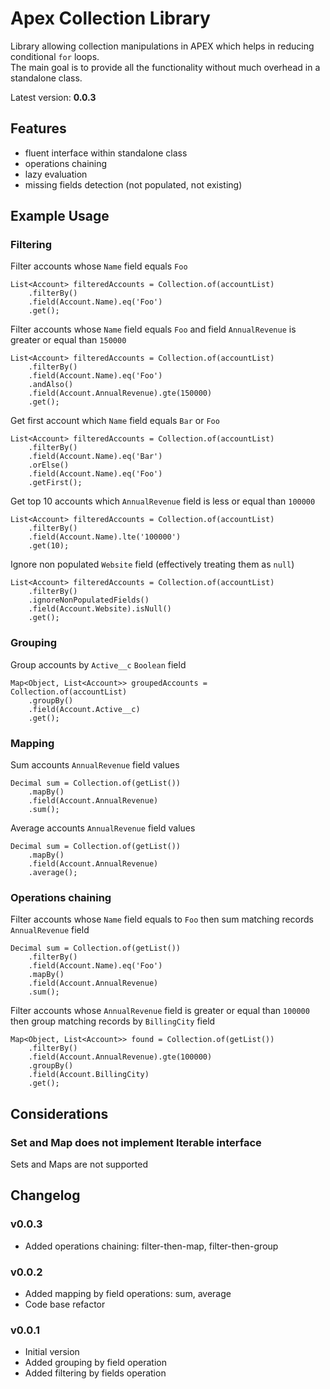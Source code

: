 # Apex Collection Library
Library allowing collection manipulations in APEX which helps in reducing conditional `for` loops.\
The main goal is to provide all the functionality without much overhead in a standalone class.

Latest version: **0.0.3**

## Features
- fluent interface within standalone class
- operations chaining
- lazy evaluation
- missing fields detection (not populated, not existing)

## Example Usage
### Filtering
Filter accounts whose `Name` field equals `Foo`
```$xslt
List<Account> filteredAccounts = Collection.of(accountList)
	.filterBy()
	.field(Account.Name).eq('Foo')
	.get();
```

Filter accounts whose `Name` field equals `Foo` and field `AnnualRevenue` is greater or equal than `150000`
```$xslt
List<Account> filteredAccounts = Collection.of(accountList)
	.filterBy()
	.field(Account.Name).eq('Foo')
	.andAlso()
	.field(Account.AnnualRevenue).gte(150000)
	.get();
```

Get first account which `Name` field equals `Bar` or `Foo`
```$xslt
List<Account> filteredAccounts = Collection.of(accountList)
	.filterBy()
	.field(Account.Name).eq('Bar')
	.orElse()
	.field(Account.Name).eq('Foo')
	.getFirst();
```

Get top 10 accounts which `AnnualRevenue` field is less or equal than `100000`
```$xslt
List<Account> filteredAccounts = Collection.of(accountList)
	.filterBy()
	.field(Account.Name).lte('100000')
	.get(10);
```

Ignore non populated `Website` field (effectively treating them as `null`)
```$xslt
List<Account> filteredAccounts = Collection.of(accountList)
	.filterBy()
	.ignoreNonPopulatedFields()
	.field(Account.Website).isNull()
	.get();
```

### Grouping
Group accounts by `Active__c` `Boolean` field
```$xslt
Map<Object, List<Account>> groupedAccounts = Collection.of(accountList)
	.groupBy()
	.field(Account.Active__c)
	.get();
```

### Mapping
Sum accounts `AnnualRevenue` field values
```$xslt
Decimal sum = Collection.of(getList())
	.mapBy()
	.field(Account.AnnualRevenue)
	.sum();
```

Average accounts `AnnualRevenue` field values
```$xslt
Decimal sum = Collection.of(getList())
	.mapBy()
	.field(Account.AnnualRevenue)
	.average();
```

### Operations chaining
Filter accounts whose `Name` field equals to `Foo` then sum matching records `AnnualRevenue` field
```$xslt
Decimal sum = Collection.of(getList())
	.filterBy()
	.field(Account.Name).eq('Foo')
	.mapBy()
	.field(Account.AnnualRevenue)
	.sum();
```
Filter accounts whose `AnnualRevenue` field is greater or equal than `100000` then group matching records by `BillingCity` field
```$xslt
Map<Object, List<Account>> found = Collection.of(getList())
	.filterBy()
	.field(Account.AnnualRevenue).gte(100000)
	.groupBy()
	.field(Account.BillingCity)
	.get();
```

## Considerations
### Set and Map does not implement Iterable interface
Sets and Maps are not supported

## Changelog

### v0.0.3
- Added operations chaining: filter-then-map, filter-then-group

### v0.0.2
- Added mapping by field operations: sum, average
- Code base refactor

### v0.0.1
- Initial version
- Added grouping by field operation
- Added filtering by fields operation